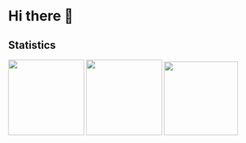 # Hi there 👋

<!--
**jsongo21/jsongo21** is a ✨ _special_ ✨ repository because its `README.md` (this file) appears on your GitHub profile.

Here are some ideas to get you started:

- 🔭 I’m currently working on ...
- 🌱 I’m currently learning ...
- 👯 I’m looking to collaborate on ...
- 🤔 I’m looking for help with ...
- 💬 Ask me about ...
- 📫 How to reach me: ...
- 😄 Pronouns: ...
- ⚡ Fun fact: ...
-->

## Statistics
<div>
  <a href="https://github.com/jsongo21?tab=repositories&q=&type=&language=&sort=stargazers"><img height="154" src="https://github-readme-stats.vercel.app/api?username=jsongo21&show_icons=true&theme=dracula&count_private=true&hide=contribs" /></a>
  <img height="154" src="https://github-readme-stats.vercel.app/api/top-langs/?username=jsongo21&layout=compact&theme=dracula&langs_count=6" />
  <a href="https://wakatime.com/@jsongo21"><img height="150" src="https://github-readme-stats.vercel.app/api/wakatime?username=jsongo21&layout=compact&theme=dracula&langs_count=6" /></a>
</div>
